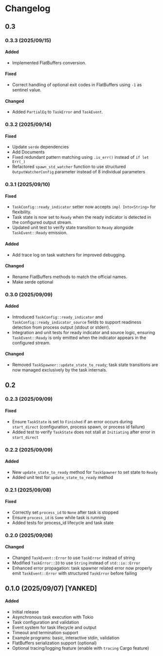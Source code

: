 # Changelog

## 0.3

### 0.3.3 (2025/09/15)
#### Added
- Implemented FlatBuffers conversion.
#### Fixed
- Correct handling of optional exit codes in FlatBuffers using `-1` as sentinel value.
#### Changed
- Added `PartialEq` to `TaskError` and `TaskEvent`.

### 0.3.2 (2025/09/14)
#### Fixed
- Update `serde` dependencies
- Add Documents
- Fixed redundant pattern matching using `.is_err()` instead of `if let Err(_)`
- Refactored `spawn_std_watcher` function to use structured `OutputWatcherConfig` parameter instead of 8 individual parameters
  
### 0.3.1 (2025/09/10)
#### Fixed
- `TaskConfig::ready_indicator` setter now accepts `impl Into<String>` for flexibility.
- Task state is now set to `Ready` when the ready indicator is detected in the configured output stream.
- Updated unit test to verify state transition to `Ready` alongside `TaskEvent::Ready` emission.
#### Added
- Add trace log on task watchers for improved debugging.
#### Changed
- Rename FlatBuffers methods to match the official names.
- Make serde optional
  
### 0.3.0 (2025/09/09)
#### Added
- Introduced `TaskConfig::ready_indicator` and `TaskConfig::ready_indicator_source` fields to support readiness detection from process output (stdout or stderr).
- Integration and unit tests for ready indicator and source logic, ensuring `TaskEvent::Ready` is only emitted when the indicator appears in the configured stream.
#### Changed
- Removed `TaskSpawner::update_state_to_ready`; task state transitions are now managed exclusively by the task internals.

## 0.2

### 0.2.3 (2025/09/09)
#### Fixed
- Ensure `TaskState` is set to `Finished` if an error occurs during `start_direct` (configuration, process spawn, or process id failure)
- Added test to verify `TaskState` does not stall at `Initiating` after error in `start_direct`

### 0.2.2 (2025/09/09)
#### Added
- New `update_state_to_ready` method for `TaskSpawner` to set state to `Ready`
- Added unit test for `update_state_to_ready` method

### 0.2.1 (2025/09/08)
#### Fixed
- Correctly set `process_id` to `None` after task is stopped
- Ensure `process_id` is `Some` while task is running
- Added tests for process_id lifecycle and task state

### 0.2.0 (2025/09/08)
#### Changed
- Changed `TaskEvent::Error` to use `TaskError` instead of string
- Modified `TaskError::IO` to use `String` instead of `std::io::Error`
- Enhanced error propagation: task spawner related error now properly emit `TaskEvent::Error` with structured `TaskError` before failing

## 0.1.0 (2025/09/07) [YANKED]
#### Added
- Initial release
- Asynchronous task execution with Tokio
- Task configuration and validation
- Event system for task lifecycle and output
- Timeout and termination support
- Example programs: basic, interactive stdin, validation
- FlatBuffers serialization support (optional)
- Optional tracing/logging feature (enable with `tracing` Cargo feature)

